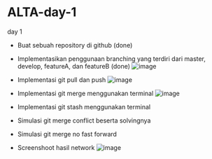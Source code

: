 # ALTA-day-1
day 1
- Buat sebuah repository di github (done) 
- Implementasikan penggunaan branching yang terdiri dari master, develop, featureA, dan featureB (done)
![image](https://paste.pics/ee3168cb253e91c927900d8e8bd4fa67)

- Implementasi git pull dan push
![image](https://paste.pics/e1ac08ada1e66a722b365091f99251e1)

- Implementasi git merge menggunakan terminal
![image](https://paste.pics/8de6b64d45088c278db2bee91cd977bb)

- Implementasi git stash menggunakan terminal

- Simulasi git merge conflict beserta solvingnya

- Simulasi git merge no fast forward

- Screenshoot hasil network
![image](https://paste.pics/2796e11a15d479364a3cfa0fe746d19d)
